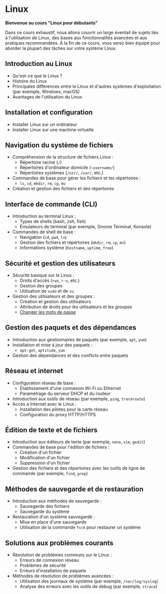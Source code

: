 # Linux
**Bienvenue au cours "Linux pour débutants"**

Dans ce cours exhaustif, nous allons couvrir un large éventail de sujets liés à l'utilisation de Linux, des bases aux fonctionnalités avancées et aux pratiques recommandées. À la fin de ce cours, vous serez bien équipé pour aborder la plupart des tâches sur votre système Linux.

## Introduction au Linux
- Qu'est-ce que le Linux ?
- Histoire du Linux
- Principales différences entre le Linux et d'autres systèmes d'exploitation (par exemple, Windows, macOS)
- Avantages de l'utilisation du Linux

## Installation et configuration
- Installer Linux sur un ordinateur
- Installer Linux sur une machine virtuelle

## Navigation du système de fichiers
- Compréhension de la structure de fichiers Linux :
  - Répertoire racine (`/`)
  - Répertoires d'ordinateur domicile (`~username/`)
  - Répertoires systèmes (`/usr/`, `/var/`, etc.)
- Commandes de base pour gérer les fichiers et les répertoires :
  - `ls`, `cd`, `mkdir`, `rm`, `cp`, `mv`
- Création et gestion des fichiers et des répertoires

## Interface de commande (CLI)
- Introduction au terminal Linux :
  - Types de shells (bash, zsh, fish)
  - Émulateurs de terminal (par exemple, Gnome Terminal, Konsole)
- Commandes de shell de base :
  - Navigation (`cd`, `pwd`, `ls`)
  - Gestion des fichiers et répertoires (`mkdir`, `rm`, `cp`, `mv`)
  - Informations système (`hostname`, `uptime`, `free`)

## Sécurité et gestion des utilisateurs
- Sécurité basique sur le Linux :
  - Droits d'accès (`rwx`, `r-x`, etc.)
  - Gestion des groupes
  - Utilisation de `sudo` et de `su`
- Gestion des utilisateurs et des groupes :
  - Création et gestion des utilisateurs
  - Attribution de droits pour les utilisateurs et les groupes
  - [Changer les mots de passe](#Changer-les-mots-de-passes)

## Gestion des paquets et des dépendances
- Introduction aux gestionnaires de paquets (par exemple, `apt`, `yum`)
- Installation et mise à jour des paquets :
  - `apt-get`, `aptitude`, `yum`
- Gestion des dépendances et des conflicts entre paquets

## Réseau et internet
- Configuration réseau de base :
  - Établissement d'une connexion Wi-Fi ou Ethernet
  - Paramétrage du serveur DHCP et du routeur
- Introduction aux outils de réseau (par exemple, `ping`, `traceroute`)
- Accès à Internet avec le Linux :
  - Installation des pilotes pour la carte réseau
  - Configuration du proxy HTTP/HTTPS

## Édition de texte et de fichiers
- Introduction aux éditeurs de texte (par exemple, `nano`, `vim`, `gedit`)
- Commandes de base pour l'édition de fichiers :
  - Création d'un fichier
  - Modification d'un fichier
  - Suppression d'un fichier
- Gestion des fichiers et des répertoires avec les outils de ligne de commande (par exemple, `find`, `grep`)

## Méthodes de sauvegarde et de restauration
- Introduction aux méthodes de sauvegarde :
  - Sauvegarde des fichiers
  - Sauvegarde du système
- Restauration d'un système sauvegardé :
  - Mise en place d'une sauvegarde
  - Utilisation de la commande `fsck` pour restaurer un système

## Solutions aux problèmes courants
- Résolution de problèmes communs sur le Linux :
  - Erreurs de connexion réseau
  - Problèmes de sécurité
  - Erreurs d'installation de paquets
- Méthodes de résolution de problèmes avancées :
  - Utilisation des journaux de système (par exemple, `/var/log/syslog`)
  - Analyse des erreurs avec les outils de debug (par exemple, `strace`)
